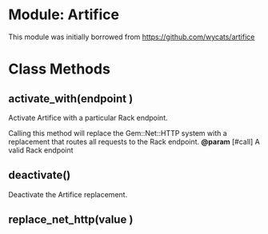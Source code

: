 # Module: Artifice
    

This module was initially borrowed from https://github.com/wycats/artifice


# Class Methods
## activate_with(endpoint ) [](#method-c-activate_with)
Activate Artifice with a particular Rack endpoint.

Calling this method will replace the Gem::Net::HTTP system with a replacement
that routes all requests to the Rack endpoint.
**@param** [#call] A valid Rack endpoint

## deactivate() [](#method-c-deactivate)
Deactivate the Artifice replacement.
## replace_net_http(value ) [](#method-c-replace_net_http)

